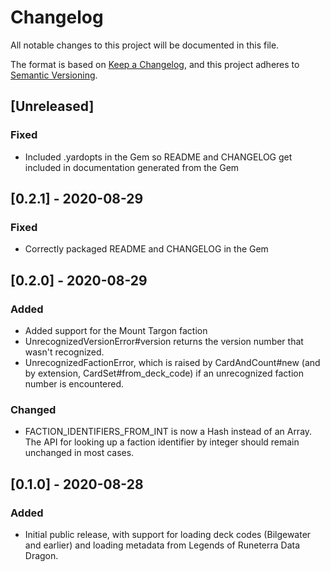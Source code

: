 # Changelog
All notable changes to this project will be documented in this file.

The format is based on [Keep a Changelog](https://keepachangelog.com/en/1.0.0/),
and this project adheres to [Semantic Versioning](https://semver.org/spec/v2.0.0.html).

## [Unreleased]
### Fixed
- Included .yardopts in the Gem so README and CHANGELOG get included in documentation generated from the Gem

## [0.2.1] - 2020-08-29
### Fixed
- Correctly packaged README and CHANGELOG in the Gem

## [0.2.0] - 2020-08-29
### Added
- Added support for the Mount Targon faction
- UnrecognizedVersionError#version returns the version number that wasn't recognized.
- UnrecognizedFactionError, which is raised by CardAndCount#new (and by extension, CardSet#from_deck_code) if an unrecognized faction number is encountered.

### Changed
- FACTION_IDENTIFIERS_FROM_INT is now a Hash instead of an Array. The API for looking up a faction identifier by integer should remain unchanged in most cases.

## [0.1.0] - 2020-08-28
### Added
- Initial public release, with support for loading deck codes (Bilgewater and earlier) and loading metadata from Legends of Runeterra Data Dragon.
